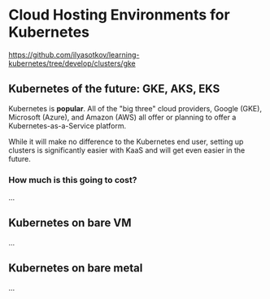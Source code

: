 # Cloud Hosting Environments for Kubernetes

<https://github.com/ilyasotkov/learning-kubernetes/tree/develop/clusters/gke>

## Kubernetes of the future: GKE, AKS, EKS

Kubernetes is **popular**. All of the "big three" cloud providers, Google (GKE), Microsoft (Azure), and Amazon (AWS) all offer or planning to offer a Kubernetes-as-a-Service platform.

While it will make no difference to the Kubernetes end user, setting up clusters is significantly easier with KaaS and will get even easier in the future.

### How much is this going to cost?
...

## Kubernetes on bare VM

...

## Kubernetes on bare metal

...
